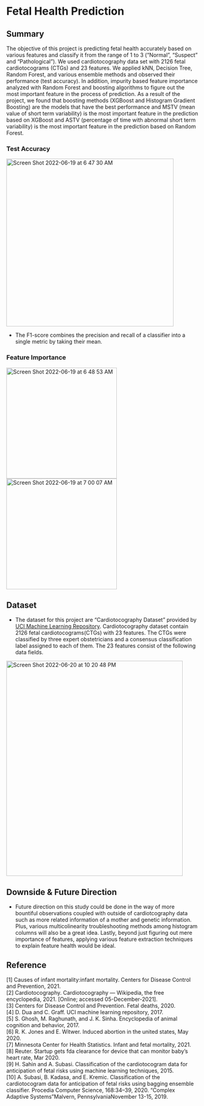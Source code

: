 # Fetal Health Prediction

## Summary
The objective of
this project is predicting fetal health accurately based on
various features and classify it from the range of 1 to 3
(“Normal”, “Suspect” and “Pathological”). We used cardiotocography data set with 2126 fetal cardiotocograms
(CTGs) and 23 features. We applied kNN, Decision Tree,
Random Forest, and various ensemble methods and observed their performance (test accuracy). In addition, impurity based feature importance analyzed with Random Forest and boosting
algorithms to figure out the most important feature in the
process of prediction. As a result of the project, we found
that boosting methods (XGBoost and Histogram Gradient
Boosting) are the models that have the best performance
and MSTV (mean value of short term variability) is the most
important feature in the prediction based on XGBoost and
ASTV (percentage of time with abnormal short term variability) is the most important feature in the prediction based on Random Forest.

### Test Accuracy

<img width="439" alt="Screen Shot 2022-06-19 at 6 47 30 AM" src="https://user-images.githubusercontent.com/69660509/174479666-e1f4af78-7e46-40e2-8cfe-31eb6621dfac.png">

- The F1-score combines the precision and recall of a classifier into a single metric by taking their mean.

### Feature Importance

<p float="left">
  <img width="290" height="290" alt="Screen Shot 2022-06-19 at 6 48 53 AM" src="https://user-images.githubusercontent.com/69660509/174479715-2f9cec81-9985-428a-a899-ff58098c3303.png">
  <img width="290" height="290" alt="Screen Shot 2022-06-19 at 7 00 07 AM" src="https://user-images.githubusercontent.com/69660509/174479818-074cc87f-7c56-4010-b7cc-3d9d26bca2c2.png">
</p>

## Dataset

- The dataset for this project are “Cardiotocography Dataset” provided by [UCI Machine Learning Repository](https://archive.ics.uci.edu/ml/index.php). Cardiotocography dataset contain 2126 fetal cardiotocograms(CTGs) with 23 features. The CTGs were classified by three expert obstetricians and a consensus classification label assigned to each of them. The 23 features consist of the following data fields.
<img width="463" height="563" alt="Screen Shot 2022-06-20 at 10 20 48 PM" src="https://user-images.githubusercontent.com/69660509/174709517-2aa42e92-9f1b-41d7-b771-b7f85a888801.png">



## Downside & Future Direction

- Future direction on this study could be done in the way of more bountiful observations coupled with outside of cardiotcography data such as more related information of a mother and genetic information. Plus, various multicolinearity troubleshooting methods among histogram columns will also be a great idea. Lastly, beyond just figuring out mere importance of features, applying various feature extraction techniques to explain feature health would be ideal.

## Reference

[1] Causes of infant mortality:infant mortality. Centers for Disease Control and Prevention, 2021.<br/>
[2] Cardiotocography. Cardiotocography — Wikipedia, the free
encyclopedia, 2021. [Online; accessed 05-December-2021].<br/>
[3] Centers for Disease Control and Prevention. Fetal deaths, 2020.<br/>
[4] D. Dua and C. Graff. UCI machine learning repository, 2017.<br/>
[5] S. Ghosh, M. Raghunath, and J. K. Sinha. Encyclopedia of
animal cognition and behavior, 2017.<br/>
[6] R. K. Jones and E. Witwer. Induced abortion in the united
states, May 2020.<br/>
[7] Minnesota Center for Health Statistics. Infant and fetal mortality, 2021.<br/>
[8] Reuter. Startup gets fda clearance for device that can monitor
baby’s heart rate, Mar 2020.<br/>
[9] H. Sahin and A. Subasi. Classification of the cardiotocogram
data for anticipation of fetal risks using machine learning
techniques, 2015.<br/>
[10] A. Subasi, B. Kadasa, and E. Kremic. Classification of
the cardiotocogram data for anticipation of fetal risks using
bagging ensemble classifier. Procedia Computer Science,
168:34–39, 2020. “Complex Adaptive Systems”Malvern,
PennsylvaniaNovember 13-15, 2019.